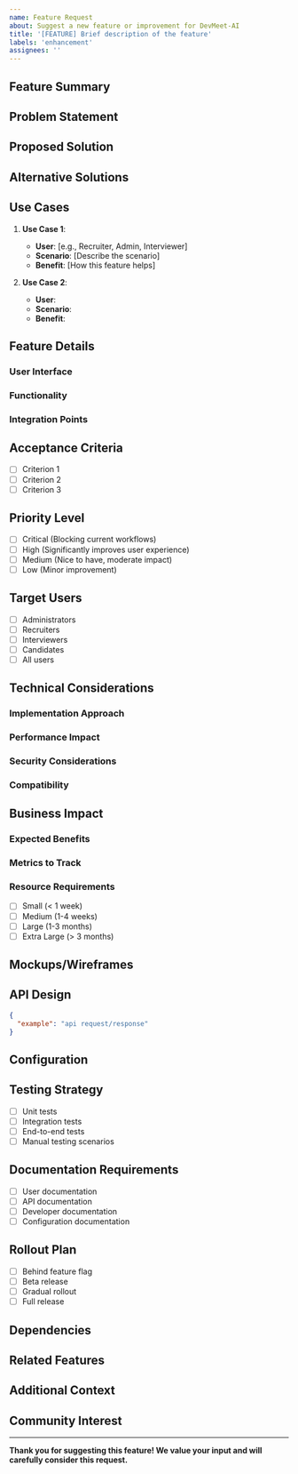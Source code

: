 ```yaml
---
name: Feature Request
about: Suggest a new feature or improvement for DevMeet-AI
title: '[FEATURE] Brief description of the feature'
labels: 'enhancement'
assignees: ''
---
```


## Feature Summary
<!-- A clear and concise description of the feature you'd like to see -->

## Problem Statement
<!-- What problem does this feature solve? -->
<!-- Example: I'm always frustrated when [...] -->

## Proposed Solution
<!-- A clear and concise description of what you want to happen -->

## Alternative Solutions
<!-- A clear and concise description of any alternative solutions or features you've considered -->

## Use Cases
<!-- Describe specific use cases where this feature would be helpful -->

1. **Use Case 1**: 
   - **User**: [e.g., Recruiter, Admin, Interviewer]
   - **Scenario**: [Describe the scenario]
   - **Benefit**: [How this feature helps]

2. **Use Case 2**: 
   - **User**: 
   - **Scenario**: 
   - **Benefit**: 

## Feature Details

### User Interface
<!-- Describe how this feature should look and behave -->

### Functionality
<!-- Describe what the feature should do -->

### Integration Points
<!-- How should this integrate with existing features? -->

## Acceptance Criteria
<!-- Define what needs to be true for this feature to be considered complete -->

- [ ] Criterion 1
- [ ] Criterion 2
- [ ] Criterion 3

## Priority Level
<!-- How important is this feature? -->

- [ ] Critical (Blocking current workflows)
- [ ] High (Significantly improves user experience)
- [ ] Medium (Nice to have, moderate impact)
- [ ] Low (Minor improvement)

## Target Users
<!-- Who would benefit from this feature? -->

- [ ] Administrators
- [ ] Recruiters
- [ ] Interviewers
- [ ] Candidates
- [ ] All users

## Technical Considerations

### Implementation Approach
<!-- If you have technical suggestions, describe them here -->

### Performance Impact
<!-- Consider any performance implications -->

### Security Considerations
<!-- Are there any security aspects to consider? -->

### Compatibility
<!-- Should this work with existing features/integrations? -->

## Business Impact

### Expected Benefits
<!-- What business value would this feature provide? -->

### Metrics to Track
<!-- How would we measure the success of this feature? -->

### Resource Requirements
<!-- Estimate the development effort required -->

- [ ] Small (< 1 week)
- [ ] Medium (1-4 weeks)  
- [ ] Large (1-3 months)
- [ ] Extra Large (> 3 months)

## Mockups/Wireframes
<!-- If you have visual ideas, include them here -->

## API Design
<!-- If this involves API changes, describe the expected interface -->

```json
{
  "example": "api request/response"
}
```

## Configuration
<!-- Are there any configuration options needed? -->

## Testing Strategy
<!-- How should this feature be tested? -->

- [ ] Unit tests
- [ ] Integration tests
- [ ] End-to-end tests
- [ ] Manual testing scenarios

## Documentation Requirements
<!-- What documentation would be needed? -->

- [ ] User documentation
- [ ] API documentation
- [ ] Developer documentation
- [ ] Configuration documentation

## Rollout Plan
<!-- How should this feature be released? -->

- [ ] Behind feature flag
- [ ] Beta release
- [ ] Gradual rollout
- [ ] Full release

## Dependencies
<!-- Are there any dependencies on other features or systems? -->

## Related Features
<!-- Link to related features or issues -->

## Additional Context
<!-- Add any other context, examples, or research about the feature request -->

## Community Interest
<!-- Has this been requested by multiple users? -->

---

**Thank you for suggesting this feature! We value your input and will carefully consider this request.**